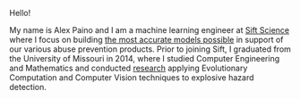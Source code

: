 Hello!

My name is Alex Paino and I am a machine learning engineer at [Sift Science](http://www.siftscience.com) where I focus on building [the most accurate models possible](https://engineering.siftscience.com/large-scale-decision-forests-lessons-learned/) in support of our various abuse prevention products. Prior to joining Sift, I graduated from the University of Missouri in 2014, where I studied Computer Engineering and Mathematics and conducted [research](http://atpaino.com/research/) applying Evolutionary Computation and Computer Vision techniques to explosive hazard detection.
